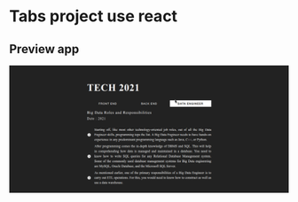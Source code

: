 # Tabs project use react

## Preview app
![useState project](/img/react_tabs.png "This is a sample image.")



